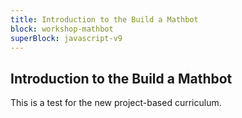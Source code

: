```yaml
---
title: Introduction to the Build a Mathbot
block: workshop-mathbot
superBlock: javascript-v9
---
```


## Introduction to the Build a Mathbot

This is a test for the new project-based curriculum.
